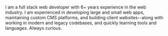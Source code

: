I am a full stack web developer with 6+ years experience in the web industry. I am experienced in developing large and small web apps, maintaining custom CMS platforms, and building client websites--along with working in modern and legacy codebases, and quickly learning tools and languages. Always curious. 
